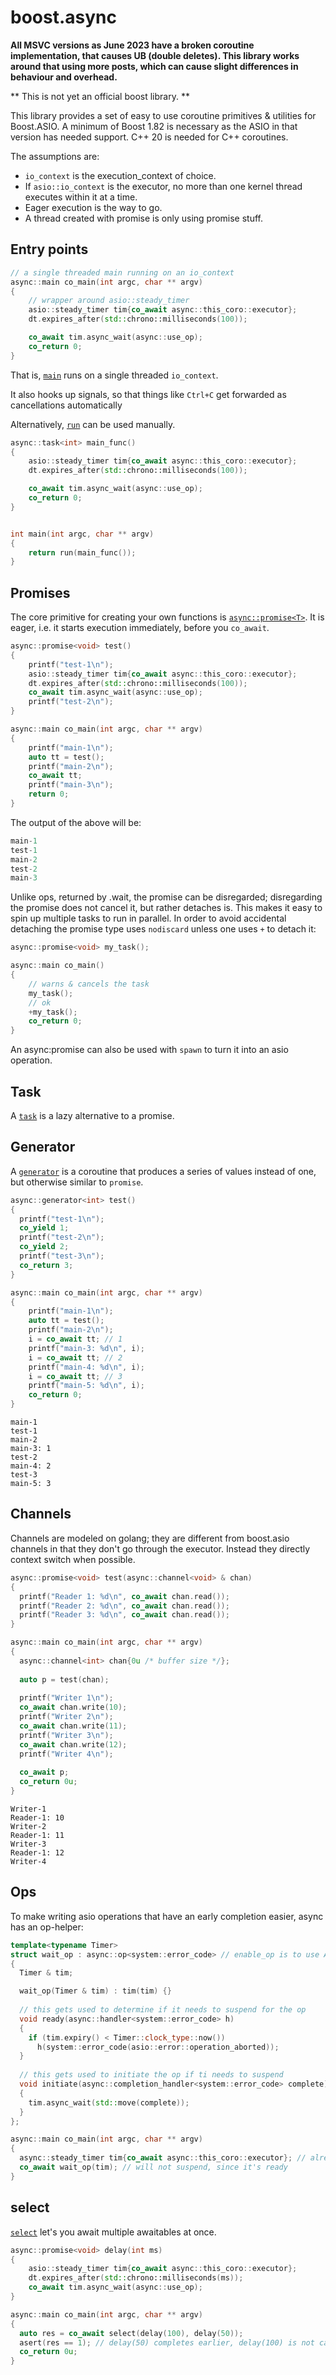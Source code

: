 # boost.async

**All MSVC versions as June 2023 have a broken coroutine implementation, that causes UB (double deletes).
This library works around that using more posts, which can cause slight differences in behaviour and overhead.**

** This is not yet an official boost library. **

This library provides a set of easy to use coroutine primitives & utilities for Boost.ASIO. A minimum of Boost 1.82 is necessary as the ASIO in that version has needed support. C++ 20 is needed for C++ coroutines.

The assumptions are:

 - `io_context` is the execution_context of choice.
 - If `asio::io_context` is the executor, no more than one kernel thread executes within it at a time.
 - Eager execution is the way to go.
 - A thread created with promise is only using promise stuff.

## Entry points

```cpp
// a single threaded main running on an io_context
async::main co_main(int argc, char ** argv)
{
    // wrapper around asio::steady_timer
    asio::steady_timer tim{co_await async::this_coro::executor};
    dt.expires_after(std::chrono::milliseconds(100));

    co_await tim.async_wait(async::use_op);
    co_return 0;
}
```

That is, [`main`](doc/reference/main.adoc) runs on a single threaded `io_context`.

It also hooks up signals, so that things like `Ctrl+C` get forwarded as cancellations automatically

Alternatively, [`run`](doc/reference/run.adoc) can be used manually.

```cpp
async::task<int> main_func()
{
    asio::steady_timer tim{co_await async::this_coro::executor};
    dt.expires_after(std::chrono::milliseconds(100));

    co_await tim.async_wait(async::use_op);
    co_return 0;
}


int main(int argc, char ** argv)
{
    return run(main_func());
}
```

## Promises

The core primitive for creating your own functions is [`async::promise<T>`](doc/reference/promise.adoc).
It is eager, i.e. it starts execution immediately, before you `co_await`.

```cpp
async::promise<void> test()
{
    printf("test-1\n");
    asio::steady_timer tim{co_await async::this_coro::executor};
    dt.expires_after(std::chrono::milliseconds(100));
    co_await tim.async_wait(async::use_op);
    printf("test-2\n");
}

async::main co_main(int argc, char ** argv)
{
    printf("main-1\n");
    auto tt = test();
    printf("main-2\n");
    co_await tt;
    printf("main-3\n");
    return 0;
}
```

The output of the above will be:

```cpp
main-1
test-1
main-2
test-2
main-3
```

Unlike ops, returned by .wait, the promise can be disregarded; disregarding the promise does not cancel it, but rather detaches is. This makes it easy to 
spin up multiple tasks to run in parallel. In order to avoid accidental detaching the promise type uses `nodiscard` unless one uses `+` to detach it:

```cpp
async::promise<void> my_task();

async::main co_main()
{
    // warns & cancels the task
    my_task();
    // ok
    +my_task();
    co_return 0;
}
```

An async:promise can also be used with `spawn` to turn it into an asio operation.

## Task

A [`task`](doc/reference/task.adoc) is a lazy alternative to a promise.

## Generator

A [`generator`](doc/reference/generator.adoc) is a coroutine that produces a series of values instead of one, but otherwise similar to `promise`.

```cpp
async::generator<int> test()
{
  printf("test-1\n");
  co_yield 1;
  printf("test-2\n");
  co_yield 2;
  printf("test-3\n");
  co_return 3;
}

async::main co_main(int argc, char ** argv)
{
    printf("main-1\n");
    auto tt = test();
    printf("main-2\n");
    i = co_await tt; // 1
    printf("main-3: %d\n", i);
    i = co_await tt; // 2
    printf("main-4: %d\n", i);
    i = co_await tt; // 3
    printf("main-5: %d\n", i);
    co_return 0;
}
```

```
main-1
test-1
main-2
main-3: 1
test-2
main-4: 2
test-3
main-5: 3
```

## Channels

Channels are modeled on golang; they are different from boost.asio channels in that they don't go through the executor.
Instead they directly context switch when possible.

```cpp
async::promise<void> test(async::channel<void> & chan)
{
  printf("Reader 1: %d\n", co_await chan.read());
  printf("Reader 2: %d\n", co_await chan.read());
  printf("Reader 3: %d\n", co_await chan.read());
}

async::main co_main(int argc, char ** argv)
{
  async::channel<int> chan{0u /* buffer size */};
  
  auto p = test(chan);
  
  printf("Writer 1\n");
  co_await chan.write(10);
  printf("Writer 2\n");
  co_await chan.write(11);
  printf("Writer 3\n");
  co_await chan.write(12);
  printf("Writer 4\n");
  
  co_await p;
  co_return 0u;
}
```

````
Writer-1
Reader-1: 10
Writer-2
Reader-1: 11
Writer-3
Reader-1: 12
Writer-4
````

## Ops

To make writing asio operations that have an early completion easier, async has an op-helper:

```cpp
template<typename Timer>
struct wait_op : async::op<system::error_code> // enable_op is to use ADL
{
  Timer & tim;

  wait_op(Timer & tim) : tim(tim) {}
  
  // this gets used to determine if it needs to suspend for the op
  void ready(async::handler<system::error_code> h)
  {
    if (tim.expiry() < Timer::clock_type::now())
      h(system::error_code(asio::error::operation_aborted));
  }
  
  // this gets used to initiate the op if ti needs to suspend
  void initiate(async::completion_handler<system::error_code> complete)
  {
    tim.async_wait(std::move(complete));
  }
};

async::main co_main(int argc, char ** argv)
{
  async::steady_timer tim{co_await async::this_coro::executor}; // already expired
  co_await wait_op(tim); // will not suspend, since it's ready
}

```


## select

[`select`](doc/reference/select.adoc) let's you await multiple awaitables at once. 

```cpp
async::promise<void> delay(int ms)
{
    asio::steady_timer tim{co_await async::this_coro::executor};
    dt.expires_after(std::chrono::milliseconds(ms));
    co_await tim.async_wait(async::use_op);
}

async::main co_main(int argc, char ** argv)
{
  auto res = co_await select(delay(100), delay(50));
  asert(res == 1); // delay(50) completes earlier, delay(100) is not cancelled  
  co_return 0u;
}
```

